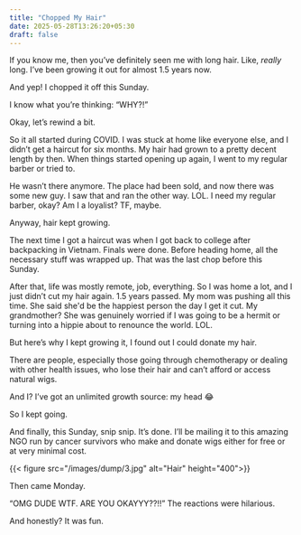 ```yaml
---
title: "Chopped My Hair"
date: 2025-05-28T13:26:20+05:30
draft: false
---
```


If you know me, then you’ve definitely seen me with long hair. Like, *really* long. I’ve been growing it out for almost 1.5 years now.

And yep! I chopped it off this Sunday.

I know what you’re thinking: “WHY?!”

Okay, let’s rewind a bit.

So it all started during COVID. I was stuck at home like everyone else, and I didn’t get a haircut for six months. My hair had grown to a pretty decent length by then. When things started opening up again, I went to my regular barber or tried to.

He wasn’t there anymore. The place had been sold, and now there was some new guy. I saw that and ran the other way. LOL. I need my regular barber, okay? Am I a loyalist? TF, maybe.

Anyway, hair kept growing.

The next time I got a haircut was when I got back to college after backpacking in Vietnam. Finals were done. Before heading home, all the necessary stuff was wrapped up. That was the last chop before this Sunday.

After that, life was mostly remote, job, everything. So I was home a lot, and I just didn’t cut my hair again. 1.5 years passed. My mom was pushing all this time. She said she'd be the happiest person the day I get it cut. My grandmother? She was genuinely worried if I was going to be a hermit or turning into a hippie about to renounce the world. LOL.

But here’s why I kept growing it, I found out I could donate my hair.

There are people, especially those going through chemotherapy or dealing with other health issues, who lose their hair and can’t afford or access natural wigs. 

And I? I’ve got an unlimited growth source: my head 😂

So I kept going.

And finally, this Sunday, snip snip. It’s done. I’ll be mailing it to this amazing NGO run by cancer survivors who make and donate wigs either for free or at very minimal cost.

{{< figure src="/images/dump/3.jpg" alt="Hair" height="400">}}

Then came Monday.

“OMG DUDE WTF. ARE YOU OKAYYY??!!”
The reactions were hilarious.

And honestly? It was fun.